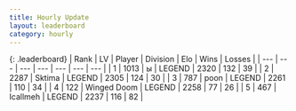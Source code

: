 ```yaml
---
title: Hourly Update
layout: leaderboard
category: hourly
---
```


{: .leaderboard}
| Rank | LV | Player | Division | Elo | Wins | Losses |
| --- | --- | --- | --- | --- | --- | --- |
| <span data-change="0">1</span> | 1013 | <span title="ID: 402846">ы</span> | LEGEND | <span data-change="0">2320</span> | <span data-change="0">132</span> | <span data-change="0">39</span> |
| <span data-change="0">2</span> | 2287 | <span title="ID: 353063">Sktima</span> | LEGEND | <span data-change="0">2305</span> | <span data-change="0">124</span> | <span data-change="0">30</span> |
| <span data-change="0">3</span> | 787 | <span title="ID: 540690">poon</span> | LEGEND | <span data-change="0">2261</span> | <span data-change="0">110</span> | <span data-change="0">34</span> |
| <span data-change="0">4</span> | 122 | <span title="ID: 744396">Winged Doom</span> | LEGEND | <span data-change="0">2258</span> | <span data-change="0">77</span> | <span data-change="0">26</span> |
| <span data-change="2">5</span> | 467 | <span title="ID: 337957">Icallmeh</span> | LEGEND | <span data-change="10">2237</span> | <span data-change="2">116</span> | <span data-change="0">82</span> |